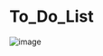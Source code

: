 # To_Do_List

![image](https://user-images.githubusercontent.com/112796038/211751593-2a4f1e0a-1e0a-4554-ae62-c2dbf34403a7.png)
